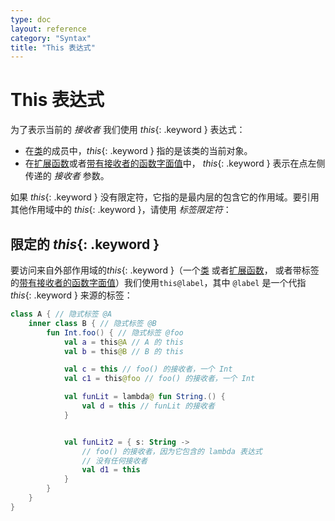 ```yaml
---
type: doc
layout: reference
category: "Syntax"
title: "This 表达式"
---
```


# This 表达式

为了表示当前的 _接收者_ 我们使用 *this*{: .keyword } 表达式：

* 在[类](classes.html#继承)的成员中，*this*{: .keyword } 指的是该类的当前对象。
* 在[扩展函数](extensions.html)或者[带有接收者的函数字面值](lambdas.html#带有接收者的函数字面值)中，
*this*{: .keyword } 表示在点左侧传递的 _接收者_ 参数。

如果 *this*{: .keyword } 没有限定符，它指的是最内层的包含它的作用域。要引用其他作用域中的 *this*{: .keyword }，请使用 _标签限定符_：

## 限定的 *this*{: .keyword }


要访问来自外部作用域的*this*{: .keyword }（一个[类](classes.html) 或者[扩展函数](extensions.html)，
或者带标签的[带有接收者的函数字面值](lambdas.html#带有接收者的函数字面值)）我们使用`this@label`，其中 `@label` 是一个<!--
-->代指 *this*{: .keyword } 来源的标签：

``` kotlin
class A { // 隐式标签 @A
    inner class B { // 隐式标签 @B
        fun Int.foo() { // 隐式标签 @foo
            val a = this@A // A 的 this
            val b = this@B // B 的 this

            val c = this // foo() 的接收者，一个 Int
            val c1 = this@foo // foo() 的接收者，一个 Int

            val funLit = lambda@ fun String.() {
                val d = this // funLit 的接收者
            }


            val funLit2 = { s: String ->
                // foo() 的接收者，因为它包含的 lambda 表达式
                // 没有任何接收者
                val d1 = this
            }
        }
    }
}
```
